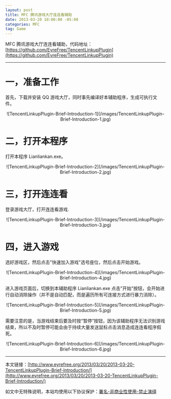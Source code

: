 ```yaml
---
layout: post
title: MFC 腾讯游戏大厅连连看辅助
date: 2013-03-20 10:00:00 -05:00
categories: MFC
tag: Game
---
```


MFC 腾讯游戏大厅连连看辅助，代码地址：[https://github.com/EyreFree/TencentLinkupPlugin](https://github.com/EyreFree/TencentLinkupPlugin)

---

# 一，准备工作

首先，下载并安装 QQ 游戏大厅，同时事先编译好本辅助程序，生成可执行文件。

<center>
![TencentLinkupPlugin-Brief-Introduction-1](/images/TencentLinkupPlugin-Brief-Introduction-1.jpg)
</center>

# 二，打开本程序

打开本程序 Lianliankan.exe。

<center>
![TencentLinkupPlugin-Brief-Introduction-2](/images/TencentLinkupPlugin-Brief-Introduction-2.jpg)
</center>

# 三，打开连连看

登录游戏大厅，打开连连看游戏.

<center>
![TencentLinkupPlugin-Brief-Introduction-3](/images/TencentLinkupPlugin-Brief-Introduction-3.jpg)
</center>

# 四，进入游戏

选好游戏区，然后点击"快速加入游戏"选号座位，然后点击开始游戏。

<center>
![TencentLinkupPlugin-Brief-Introduction-4](/images/TencentLinkupPlugin-Brief-Introduction-4.jpg)
</center>

进入游戏页面后，切换到本辅助程序 Lianliankan.exe 点击"开始"按钮，会开始进行自动消除操作（并不是自动匹配，而是遍历所有可连接方式进行暴力消除）。

<center>
![TencentLinkupPlugin-Brief-Introduction-5](/images/TencentLinkupPlugin-Brief-Introduction-5.jpg)
</center>

需要注意的是，当游戏结束后要及时按“暂停”按钮，因为该辅助程序无法识别游戏结束，所以不及时暂停可能会由于持续大量发送鼠标点击消息造成连连看程序假死。

<center>
![TencentLinkupPlugin-Brief-Introduction-6](/images/TencentLinkupPlugin-Brief-Introduction-6.jpg)
</center>


---

本文链接：[http://www.eyrefree.org/2013/03/20/2013-03-20-TencentLinkupPlugin-Brief-Introduction/](http://www.eyrefree.org/2013/03/20/2013-03-20-TencentLinkupPlugin-Brief-Introduction/)

如文中无特殊说明，本站均使用以下协议保护：[署名-非商业性使用-禁止演绎](http://creativecommons.org/licenses/by-nc-nd/3.0/cn/)

